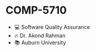 # COMP-5710
- 💻 Software Quality Assurance<br />
- :fire: Dr. Akond Rahman<br />
- 📚 Auburn University

